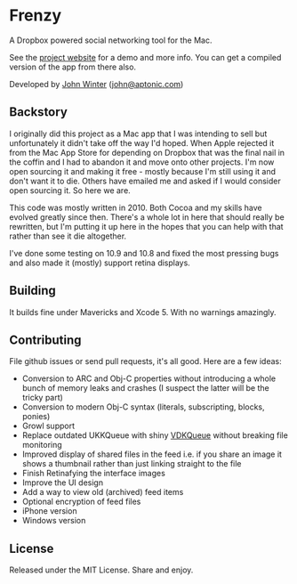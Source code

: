 # Frenzy

A Dropbox powered social networking tool for the Mac.

See the [project website](http://aptonic.github.io/frenzy) for a demo and more info.
You can get a compiled version of the app from there also.

Developed by [John Winter](http://www.aptonic.com) (john@aptonic.com)

## Backstory


I originally did this project as a Mac app that I was intending to sell but unfortunately it didn't take off the way I'd hoped. When Apple rejected it from the Mac App Store for depending on  Dropbox that was the final nail in the coffin and I had to abandon it and move onto other projects. I'm now open sourcing it and making it free - mostly because I'm still using it and don't want it to die. Others have emailed me and asked if I would consider open sourcing it. So here we are. 

This code was mostly written in 2010. Both Cocoa and my skills have evolved greatly since then.
There's a whole lot in here that should really be rewritten, but I'm putting it up here in the hopes that you can help with that rather than see it die altogether.

I've done some testing on 10.9 and 10.8 and fixed the most pressing bugs and also made it (mostly) support retina displays.

## Building

It builds fine under Mavericks and Xcode 5. With no warnings amazingly.	

## Contributing

File github issues or send pull requests, it's all good. Here are a few ideas:

* Conversion to ARC and Obj-C properties without introducing a whole bunch of memory leaks and crashes (I suspect the latter will be the tricky part)
* Conversion to modern Obj-C syntax (literals, subscripting, blocks, ponies)
* Growl support
* Replace outdated UKKQueue with shiny [VDKQueue](https://github.com/bdkjones/vdkqueue) without breaking file monitoring
* Improved display of shared files in the feed i.e. if you share an image it shows a thumbnail rather than just linking straight to the file
* Finish Retinafying the interface images
* Improve the UI design
* Add a way to view old (archived) feed items
* Optional encryption of feed files
* iPhone version
* Windows version

## License

Released under the MIT License. Share and enjoy.